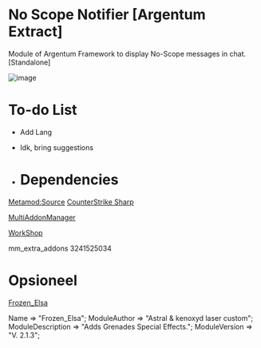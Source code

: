 # No Scope Notifier [Argentum Extract]
Module of Argentum Framework to display No-Scope messages in chat. [Standalone]

![image](https://github.com/keno27/cs2_noscopenotifier/assets/129111509/13882f84-dbd7-4aeb-b58b-c7739262c7bf)

# To-do List
- Add Lang
- Idk, bring suggestions

- # Dependencies
[Metamod:Source](https://www.sourcemm.net/downloads.php/?branch=master "Metamod:Source")
[CounterStrike Sharp](https://github.com/roflmuffin/CounterStrikeSharp "CounterStrike Sharp")

[MultiAddonManager](https://github.com/Source2ZE/MultiAddonManager "MultiAddonManager") 

[WorkShop](https://steamcommunity.com/sharedfiles/filedetails/?id=3241525034 "WorkShop")

mm_extra_addons 3241525034
# Opsioneel
[Frozen_Elsa](https://github.com/astral3693/Frozen_Elsa/tree/main "Frozen_Elsa")

Name => "Frozen_Elsa";
ModuleAuthor => "Astral & kenoxyd laser custom";
ModuleDescription => "Adds Grenades Special Effects.";
ModuleVersion => "V. 2.1.3";
